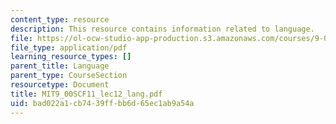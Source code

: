 ```yaml
---
content_type: resource
description: This resource contains information related to language.
file: https://ol-ocw-studio-app-production.s3.amazonaws.com/courses/9-00sc-introduction-to-psychology-fall-2011/bad022a1cb7439ffbb6d65ec1ab9a54a_MIT9_00SCF11_lec12_lang.pdf
file_type: application/pdf
learning_resource_types: []
parent_title: Language
parent_type: CourseSection
resourcetype: Document
title: MIT9_00SCF11_lec12_lang.pdf
uid: bad022a1-cb74-39ff-bb6d-65ec1ab9a54a
---
```

